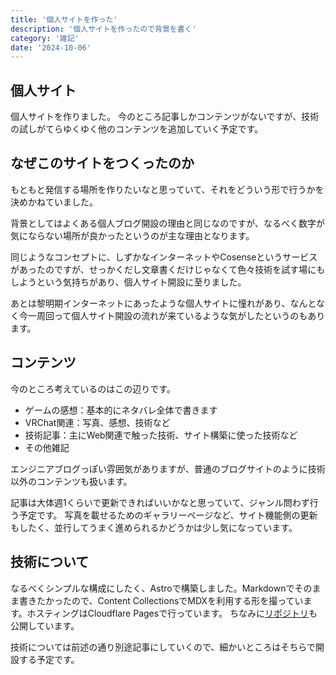 ```yaml
---
title: '個人サイトを作った'
description: '個人サイトを作ったので背景を書く'
category: '雑記'
date: '2024-10-06'
---
```


## 個人サイト
個人サイトを作りました。
今のところ記事しかコンテンツがないですが、技術の試しがてらゆくゆく他のコンテンツを追加していく予定です。

## なぜこのサイトをつくったのか
もともと発信する場所を作りたいなと思っていて、それをどういう形で行うかを決めかねていました。

背景としてはよくある個人ブログ開設の理由と同じなのですが、なるべく数字が気にならない場所が良かったというのが主な理由となります。

同じようなコンセプトに、しずかなインターネットやCosenseというサービスがあったのですが、せっかくだし文章書くだけじゃなくて色々技術を試す場にもしようという気持ちがあり、個人サイト開設に至りました。

あとは黎明期インターネットにあったような個人サイトに憧れがあり、なんとなく今一周回って個人サイト開設の流れが来ているような気がしたというのもあります。

## コンテンツ
今のところ考えているのはこの辺りです。

- ゲームの感想：基本的にネタバレ全体で書きます
- VRChat関連：写真、感想、技術など
- 技術記事：主にWeb関連で触った技術、サイト構築に使った技術など
- その他雑記

エンジニアブログっぽい雰囲気がありますが、普通のブログサイトのように技術以外のコンテンツも扱います。

記事は大体週1くらいで更新できればいいかなと思っていて、ジャンル問わず行う予定です。
写真を載せるためのギャラリーページなど、サイト機能側の更新もしたく、並行してうまく進められるかどうかは少し気になっています。

## 技術について
なるべくシンプルな構成にしたく、Astroで構築しました。Markdownでそのまま書きたかったので、Content CollectionsでMDXを利用する形を撮っています。ホスティングはCloudflare Pagesで行っています。
ちなみに[リポジトリ](https://github.com/nanahayui/my-website)も公開しています。

技術については前述の通り別途記事にしていくので、細かいところはそちらで開設する予定です。
